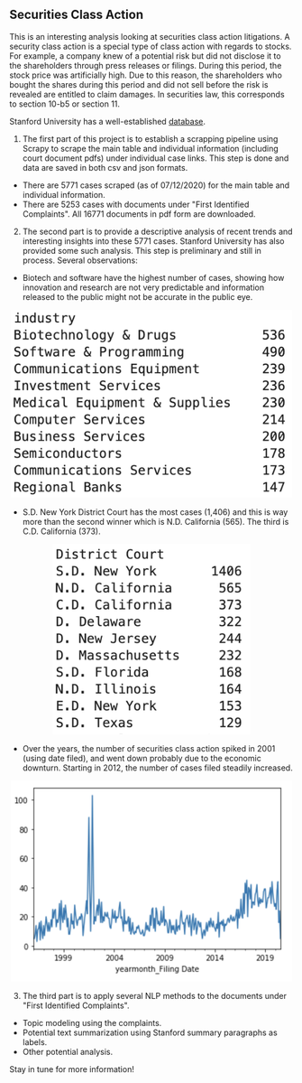 ## Securities Class Action

This is an interesting analysis looking at securities class action litigations. A security class action is a special type of class action with regards to stocks. For example, a company knew of a potential risk but did not disclose it to the shareholders through press releases or filings. During this period, the stock price was artificially high. Due to this reason, the shareholders who bought the shares during this period and did not sell before the risk is revealed are entitled to claim damages. In securities law, this corresponds to section 10-b5 or section 11.

Stanford University has a well-established [database](http://securities.stanford.edu/filings.html). 

1. The first part of this project is to establish a scrapping pipeline using Scrapy to scrape the main table and individual information (including court document pdfs) under individual case links. This step is done and data are saved in both csv and json formats.
  - There are 5771 cases scraped (as of 07/12/2020) for the main table and individual information.
  - There are 5253 cases with documents under "First Identified Complaints". All 16771 documents in pdf form are downloaded.
  
2. The second part is to provide a descriptive analysis of recent trends and interesting insights into these 5771 cases. Stanford University has also provided some such analysis. This step is preliminary and still in process. Several observations:
  - Biotech and software have the highest number of cases, showing how innovation and research are not very predictable and information released to the public might not be accurate in the public eye.
<p align="center">
  <img src="./images/industry_top10.png" class="inline" width="500"/>
</p>

  - S.D. New York District Court has the most cases (1,406) and this is way more than the second winner which is N.D. California (565). The third is C.D. California (373).
<p align="center">
  <img src="./images/court_top10.png" class="inline" width="350"/>
</p>
  
  - Over the years, the number of securities class action spiked in 2001 (using date filed), and went down probably due to the economic downturn. Starting in 2012, the number of cases filed steadily increased.
<p align="center">
  <img src="./images/timeSeries.png" class="inline" width="500"/>
</p>
    
3. The third part is to apply several NLP methods to the documents under "First Identified Complaints".
  - Topic modeling using the complaints.
  - Potential text summarization using Stanford summary paragraphs as labels.
  - Other potential analysis.

Stay in tune for more information!
